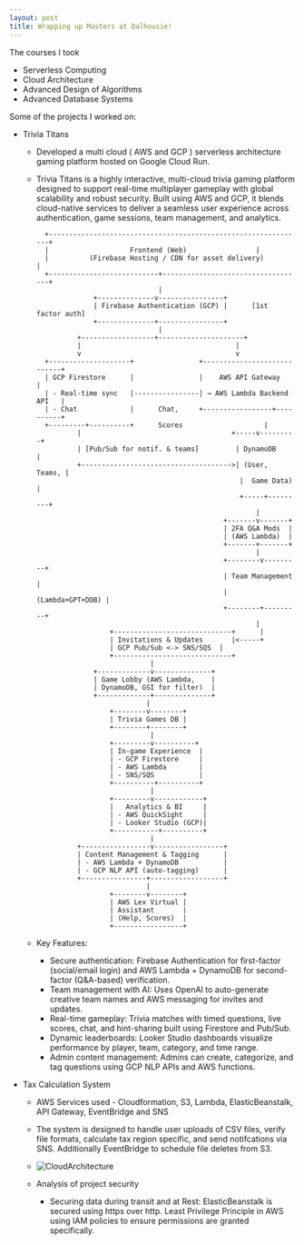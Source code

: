 ```yaml
---
layout: post
title: Wrapping up Masters at Dalhousie!
---
```


The courses I took
- Serverless Computing
- Cloud Architecture
- Advanced Design of Algorithms
- Advanced Database Systems

Some of the projects I worked on:

- Trivia Titans

    - Developed a multi cloud ( AWS and GCP ) serverless architecture gaming platform hosted on Google Cloud Run.
    - Trivia Titans is a highly interactive, multi-cloud trivia gaming platform designed to support real-time multiplayer gameplay with global scalability and robust security. Built using AWS and GCP, it blends cloud-native services to deliver a seamless user experience across authentication, game sessions, team management, and analytics.
    
            +---------------------------------------------------------------+
            |                    Frontend (Web)                 |
            |          (Firebase Hosting / CDN for asset delivery)          |
            +---------------------------+-----------------------------------+
                                        |
                        +--------------v----------------+
                        | Firebase Authentication (GCP) |      [1st factor auth]
                        +--------------+----------------+
                                        |
                    +------------------+---------------------+
                    |                                      |
                    v                                      v
            +--------------------+                +----------------------------+
            | GCP Firestore      |                |    AWS API Gateway         |
            | - Real-time sync   |----------------| → AWS Lambda Backend API   |
            | - Chat             |      Chat,     +-----------------+----------+
            +---------+----------+      Scores                    |
                    |                                     +-----v---------+
                    | [Pub/Sub for notif. & teams]         | DynamoDB      |
                    +------------------------------------->| (User, Teams, |
                                                            |  Game Data)   |
                                                            +-----+---------+
                                                                |
                                                        +-------v-------+
                                                        | 2FA Q&A Mods  |
                                                        | (AWS Lambda)  |
                                                        +-------+-------+
                                                                |
                                                        +--------v---------+
                                                        | Team Management  |
                                                        | (Lambda+GPT+DDB) |
                                                        +--------+---------+
                                                                |
                            +-----------------------------+      |
                            | Invitations & Updates       |<-----+
                            | GCP Pub/Sub <-> SNS/SQS  |
                            +-----------------------------+
                                      |
                        +-------------v--------------+
                        | Game Lobby (AWS Lambda,    |
                        | DynamoDB, GSI for filter)  |
                        +-------------+--------------+
                                     |
                            +--------v--------+
                            | Trivia Games DB |
                            +--------+--------+
                                      |
                            +---------v----------+
                            | In-game Experience  |
                            | - GCP Firestore     |
                            | - AWS Lambda        |
                            | - SNS/SQS           |
                            +----------+----------+
                                      |
                            +---------v------------+
                            |   Analytics & BI     |
                            | - AWS QuickSight     |
                            | - Looker Studio (GCP)|
                            +-----------+----------+
                                      |
                    +-----------------v-----------------+
                    | Content Management & Tagging      |
                    | - AWS Lambda + DynamoDB           |
                    | - GCP NLP API (auto-tagging)      |
                    +----------------+------------------+
                                     |
                            +--------v--------+
                            | AWS Lex Virtual |
                            | Assistant       |
                            | (Help, Scores)  |
                            +-----------------+


    - Key Features:
        - Secure authentication: Firebase Authentication for first-factor (social/email login) and AWS Lambda + DynamoDB for second-factor (Q&A-based) verification.
        - Team management with AI: Uses OpenAI to auto-generate creative team names and AWS messaging for invites and updates.
        - Real-time gameplay: Trivia matches with timed questions, live scores, chat, and hint-sharing built using Firestore and Pub/Sub.
        - Dynamic leaderboards: Looker Studio dashboards visualize performance by player, team, category, and time range.
        - Admin content management: Admins can create, categorize, and tag questions using GCP NLP APIs and AWS functions.
    



- Tax Calculation System
    - AWS Services used - Cloudformation, S3, Lambda, ElasticBeanstalk, API Gateway, EventBridge and SNS
    - The system is designed to handle user uploads of CSV files, verify file formats, calculate tax region specific, and send notifcations via SNS. Additionally EventBridge to schedule file deletes from S3.

    - ![CloudArchitecture](../../images/cloud-computing.png)

    - Analysis of project security
        - Securing data during transit and at Rest: ElasticBeanstalk is secured using https over http. Least Privilege Principle in AWS using IAM policies to ensure permissions are granted specifically.






